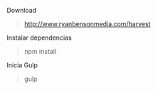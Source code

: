 

Download
>http://www.ryanbensonmedia.com/harvest

Instalar dependencias
> npm install

Inicia Gulp
> gulp